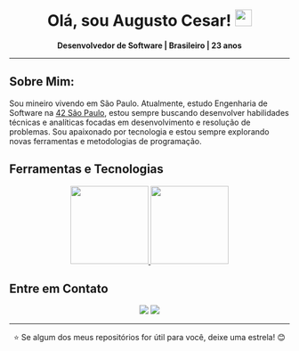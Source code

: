 <div id="header" align="center">
  <h1>Olá, sou Augusto Cesar! <img src="https://github.com/rudrabarad/rudrabarad/blob/master/Assets/Developer.gif" width="30px"></h1>
  <p align="center"><strong>Desenvolvedor de Software | Brasileiro | 23 anos</strong></p>
</div>

---

## Sobre Mim:
Sou mineiro vivendo em São Paulo. Atualmente, estudo Engenharia de Software na [42 São Paulo](https://www.42sp.org.br/), estou sempre buscando desenvolver habilidades técnicas e analíticas focadas em desenvolvimento e resolução de problemas. Sou apaixonado por tecnologia e estou sempre explorando novas ferramentas e metodologias de programação.

## Ferramentas e Tecnologias

<div align="center">
  <a href="https://github.com/augustocesar99">
   <img height="140em" src="https://github-readme-stats.vercel.app/api?username=augustocesar99&show_icons=true&theme=tokyonight&include_all_commits=true&count_private=true"/> 
   <img height="140em" src="https://github-readme-stats.vercel.app/api/top-langs/?username=augustocesar99&layout=compact&langs_count=7&theme=tokyonight"/>
  </a>
</div>

## Entre em Contato

<div align="center"> 
  <a href="mailto:augustocs.ita@gmail.com"><img src="https://img.shields.io/badge/Gmail-%23333?style=for-the-badge&logo=gmail&logoColor=white" target="_blank"></a>
  <a href="https://www.linkedin.com/in/augcesart/" target="_blank"><img src="https://img.shields.io/badge/LinkedIn-%230077B5?style=for-the-badge&logo=linkedin&logoColor=white" target="_blank"></a> 
</div>

---

<p align="center">⭐ Se algum dos meus repositórios for útil para você, deixe uma estrela! 😊</p>
